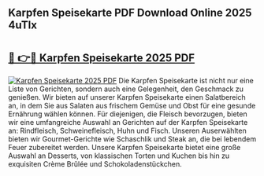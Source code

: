 ## Karpfen Speisekarte PDF Download Online 2025 4uTlx

# <h2><a href="http://gcaoafc.nevu.top/?p=Karpfen+Speisekarte">🔗 👉🔴 Karpfen Speisekarte 2025 PDF</a></h2>

[![Karpfen Speisekarte 2025 PDF](https://i.imgur.com/dBaPXMq.png)](http://gcaoafc.nevu.top/?p=Karpfen+Speisekarte)
Die Karpfen Speisekarte ist nicht nur eine Liste von Gerichten, sondern auch eine Gelegenheit, den Geschmack zu genießen. Wir bieten auf unserer Karpfen Speisekarte einen Salatbereich an, in dem Sie aus Salaten aus frischem Gemüse und Obst für eine gesunde Ernährung wählen können. Für diejenigen, die Fleisch bevorzugen, bieten wir eine umfangreiche Auswahl an Gerichten auf der Karpfen Speisekarte an: Rindfleisch, Schweinefleisch, Huhn und Fisch. Unseren Auserwählten bieten wir Gourmet-Gerichte wie Schaschlik und Steak an, die bei lebendem Feuer zubereitet werden. Unsere Karpfen Speisekarte bietet eine große Auswahl an Desserts, von klassischen Torten und Kuchen bis hin zu exquisiten Crème Brûlée und Schokoladenstückchen.
